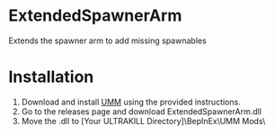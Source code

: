 # ExtendedSpawnerArm
Extends the spawner arm to add missing spawnables

# Installation
1. Download and install [UMM](https://github.com/Temperz87/ultra-mod-manager) using the provided instructions.
2. Go to the releases page and download ExtendedSpawnerArm.dll
3. Move the .dll to [Your ULTRAKILL Directory]\BepInEx\UMM Mods\
